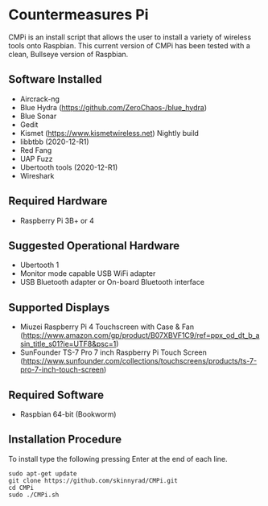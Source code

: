 # Countermeasures Pi
CMPi is an install script that allows the user to install a variety of wireless tools onto Raspbian. This current version of CMPi has been tested with a clean, Bullseye version of Raspbian.

## Software Installed
- Aircrack-ng
- Blue Hydra (https://github.com/ZeroChaos-/blue_hydra)
- Blue Sonar
- Gedit
- Kismet (https://www.kismetwireless.net) Nightly build
- libbtbb (2020-12-R1)
- Red Fang
- UAP Fuzz
- Ubertooth tools (2020-12-R1)
- Wireshark

## Required Hardware
- Raspberry Pi 3B+ or 4

## Suggested Operational Hardware
- Ubertooth 1
- Monitor mode capable USB WiFi adapter
- USB Bluetooth adapter or On-board Bluetooth interface

## Supported Displays
- Miuzei Raspberry Pi 4 Touchscreen with Case & Fan (https://www.amazon.com/gp/product/B07XBVF1C9/ref=ppx_od_dt_b_asin_title_s01?ie=UTF8&psc=1)
- SunFounder TS-7 Pro 7 inch Raspberry Pi Touch Screen (https://www.sunfounder.com/collections/touchscreens/products/ts-7-pro-7-inch-touch-screen)

## Required Software
- Raspbian 64-bit (Bookworm)

## Installation Procedure
To install type the following pressing Enter at the end of each line.

```
sudo apt-get update
git clone https://github.com/skinnyrad/CMPi.git
cd CMPi
sudo ./CMPi.sh
```
